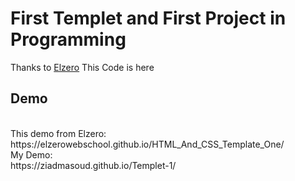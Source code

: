 <h1>First Templet and First Project in Programming </h1>
<p>Thanks to <a href="https://elzero.org/">Elzero</a> This Code is here</p>
<h2>Demo</h2>
<br>
This demo from Elzero:
<br>
https://elzerowebschool.github.io/HTML_And_CSS_Template_One/
<br>
My Demo:
<br>
https://ziadmasoud.github.io/Templet-1/
